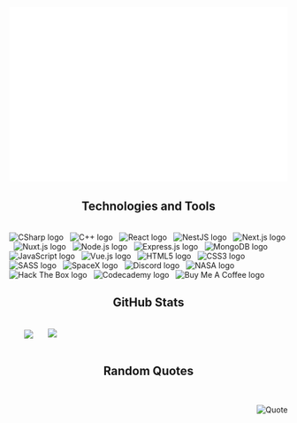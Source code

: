 <!-- Nha -->
<a href="#" target="_blank">
  <img src="svg/nha.svg" width="1200" alt="Click to see the source" />
</a>

<h2 align="center">Technologies and Tools</h2>
<br>
<!-- https://simpleicons.org/ -->
<span><img src="https://img.shields.io/badge/C%20Sharp-282C34?logo=c-sharp&logoColor=239120" alt="CSharp logo" title="C Sharp" height="25" /></span>
&nbsp;
<span><img src="https://img.shields.io/badge/C++-282C34?logo=cplusplus&logoColor=00599C" alt="C++ logo" title="C++" height="25" /></span>
&nbsp;
<span><img src="https://img.shields.io/badge/React-282C34?logo=react&logoColor=61DAFB" alt="React logo" title="React" height="25" /></span>
&nbsp;
<span><img src="https://img.shields.io/badge/NestJS-282C34?logo=nestjs&logoColor=E0234E" alt="NestJS logo" title="NestJS" height="25" /></span>
&nbsp;
<span><img src="https://img.shields.io/badge/Next.js-282C34?logo=next.js&logoColor=000000" alt="Next.js logo" title="Next.js" height="25" /></span>
&nbsp;
<span><img src="https://img.shields.io/badge/Nuxt.js-282C34?logo=nuxt.js&logoColor=4FC08D" alt="Nuxt.js logo" title="Nuxt.js" height="25" /></span>
&nbsp;
<span><img src="https://img.shields.io/badge/Node.js-282C34?logo=node.js&logoColor=00F200" alt="Node.js logo" title="Node.js" height="25" /></span>
&nbsp;
<span><img src="https://img.shields.io/badge/Express-282C34?logo=express&logoColor=FFFFFF" alt="Express.js logo" title="Express.js" height="25" /></span>
&nbsp;
<span><img src="https://img.shields.io/badge/MongoDB-282C34?logo=mongodb&logoColor=47A248" alt="MongoDB logo" title="MongoDB" height="25" /></span>
&nbsp;
<span><img src="https://img.shields.io/badge/JavaScript-282C34?logo=javascript&logoColor=#F7DF1E" alt="JavaScript logo" title="JavaScript" height="25" /></span>
&nbsp;
<span><img src="https://img.shields.io/badge/Vue.js-282C34?logo=vue.js&logoColor=4FC08D" alt="Vue.js logo" title="Vue.js" height="25" /></span>
&nbsp;
<span><img src="https://img.shields.io/badge/HTML5-282C34?logo=html5&logoColor=E34F26" alt="HTML5 logo" title="HTML5" height="25" /></span>
&nbsp;
<span><img src="https://img.shields.io/badge/CSS3-282C34?logo=css3&logoColor=1572B6" alt="CSS3 logo" title="CSS3" height="25" /></span>
&nbsp;
<span><img src="https://img.shields.io/badge/Sass-282C34?logo=sass&logoColor=CC6699" alt="SASS logo" title="SASS" height="25" /></span>
&nbsp;
<span><img src="https://img.shields.io/badge/SpaceX-282C34?logo=spacex&logoColor=000000" alt="SpaceX logo" title="SpaceX" height="25" /></span>
&nbsp;
<span><img src="https://img.shields.io/badge/Discord-282C34?logo=discord&logoColor=5865F2" alt="Discord logo" title="Discord" height="25" /></span>
&nbsp;
<span><img src="https://img.shields.io/badge/NASA-282C34?logo=nasa&logoColor=E03C31" alt="NASA logo" title="NASA" height="25" /></span>
&nbsp;
<span><img src="https://img.shields.io/badge/Hack%20The%20Box-282C34?logo=hack-the-box&logoColor=9FEF00" alt="Hack The Box logo" title="Hack The Box" height="25" /></span>
&nbsp;
<span><img src="https://img.shields.io/badge/Codecademy-282C34?logo=codecademy&logoColor=1F4056" alt="Codecademy logo" title="Codecademy" height="25" /></span>
&nbsp;
<span><img src="https://img.shields.io/badge/Buy%20Me%20A%20Coffee-282C34?logo=buy-me-a-coffee&logoColor=FFDD00" alt="Buy Me A Coffee logo" title="Buy Me A Coffee" height="25" /></span>
&nbsp;

<br>

<h2 align="center">GitHub Stats</h2>
<!-- https://github.com/anuraghazra/github-readme-stats -->
<br>
<div align=center>
  <a href="#" title="Nha">
    <img width="315" align="center" src="https://github-readme-stats.vercel.app/api/top-langs/?username=nha1337&hide=c%23,powershell,Mathematica,Ruby,Objective-C,Objective-C%2b%2b,Cuda&title_color=61dafb&text_color=ffffff&icon_color=61dafb&bg_color=20232a&langs_count=8&layout=compact&border_color=61dafb&hide_border=true" />
  </a>
  <a href="#" title="Nha">
    <img align="right" width="434" src="https://github-readme-stats.vercel.app/api?username=nha1337&show_icons=true&theme=react&border_color=61dafb&hide_border=true" />
  </a>
</div>

<br>

<h2 align="center">Random Quotes</h2>
<br>
<!-- https://github.com/shravan20/github-readme-quotes -->
<div align="right">

![Quote](https://github-readme-quotes.herokuapp.com/quote?theme=merko&animation=default&layout=default&font=default)

</div>

